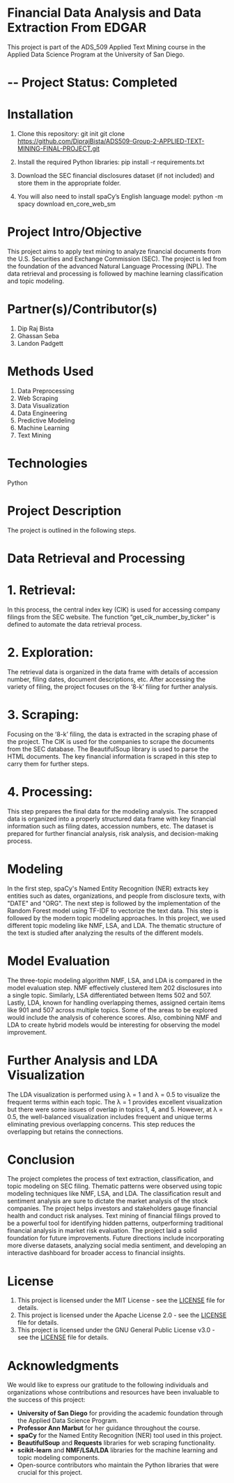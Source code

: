 # Financial Data Analysis and Data Extraction From EDGAR

This project is part of the ADS_509 Applied Text Mining course in the Applied Data Science Program at the University of San Diego.

# -- Project Status: Completed

# Installation
1. Clone this repository:
git init
git clone https://github.com/DiprajBista/ADS509-Group-2-APPLIED-TEXT-MINING-FINAL-PROJECT.git

2. Install the required Python libraries:
pip install -r requirements.txt

3. Download the SEC financial disclosures dataset (if not included) and store them in the appropriate folder.

4. You will also need to install spaCy’s English language model:
python -m spacy download en_core_web_sm

# Project Intro/Objective
This project aims to apply text mining to analyze financial documents from the U.S. Securities and Exchange Commission (SEC). The project is led from the foundation of the advanced Natural Language Processing (NPL). The data retrieval and processing is followed by machine learning classification and topic modeling. 

# Partner(s)/Contributor(s)
1. Dip Raj Bista
2. Ghassan Seba 
3. Landon Padgett

# Methods Used
1. Data Preprocessing
2. Web Scraping
3. Data Visualization
4. Data Engineering
5. Predictive Modeling
6. Machine Learning
7. Text Mining

# Technologies
Python

# Project Description
The project is outlined in the following steps.

# Data Retrieval and Processing
# 1.	Retrieval:
In this process, the central index key (CIK) is used for accessing company filings from the SEC website. The function “get_cik_number_by_ticker” is defined to automate the data retrieval process. 

# 2.	Exploration: 
The retrieval data is organized in the data frame with details of accession number, filing dates, document descriptions, etc. After accessing the variety of filing, the project focuses on the ‘8-k’ filing for further analysis.

# 3.	Scraping: 
Focusing on the ‘8-k’ filing, the data is extracted in the scraping phase of the project. The CIK is used for the companies to scrape the documents from the SEC database. The BeautifulSoup library is used to parse the HTML documents. The key financial information is scraped in this step to carry them for further steps.  

# 4.	Processing:
This step prepares the final data for the modeling analysis. The scrapped data is organized into a properly structured data frame with key financial information such as filing dates, accession numbers, etc. The dataset is prepared for further financial analysis, risk analysis, and decision-making process.
   
# Modeling
In the first step, spaCy's Named Entity Recognition (NER) extracts key entities such as dates, organizations, and people from disclosure texts, with "DATE" and "ORG". The next step is followed by the implementation of the Random Forest model using TF-IDF to vectorize the text data. This step is followed by the modern topic modeling approaches. In this project, we used different topic modeling like NMF, LSA, and LDA. The thematic structure of the text is studied after analyzing the results of the different models.

# Model Evaluation
The three-topic modeling algorithm NMF, LSA, and LDA is compared in the model evaluation step.  NMF effectively clustered Item 202 disclosures into a single topic. Similarly, LSA differentiated between Items 502 and 507. Lastly, LDA, known for handling overlapping themes, assigned certain items like 901 and 507 across multiple topics. Some of the areas to be explored would include the analysis of coherence scores. Also, combining NMF and LDA to create hybrid models would be interesting for observing the model improvement. 

# Further Analysis and LDA Visualization
The LDA visualization is performed using λ = 1 and λ = 0.5 to visualize the frequent terms within each topic. The λ = 1 provides excellent visualization but there were some issues of overlap in topics 1, 4, and 5. However, at λ = 0.5, the well-balanced visualization includes frequent and unique terms eliminating previous overlapping concerns. This step reduces the overlapping but retains the connections. 

# Conclusion
The project completes the process of text extraction, classification, and topic modeling on SEC filing. Thematic patterns were observed using topic modeling techniques like NMF, LSA, and LDA. The classification result and sentiment analysis are sure to dictate the market analysis of the stock companies. The project helps investors and stakeholders gauge financial health and conduct risk analyses. Text mining of financial filings proved to be a powerful tool for identifying hidden patterns, outperforming traditional financial analysis in market risk evaluation. The project laid a solid foundation for future improvements. Future directions include incorporating more diverse datasets, analyzing social media sentiment, and developing an interactive dashboard for broader access to financial insights.

# License
1. This project is licensed under the MIT License - see the [LICENSE](https://opensource.org/licenses/MIT) file for details.
2. This project is licensed under the Apache License 2.0 - see the [LICENSE](https://www.apache.org/licenses/LICENSE-2.0) file for details.
3. This project is licensed under the GNU General Public License v3.0 - see the [LICENSE](https://www.gnu.org/licenses/gpl-3.0.en.html) file for details.


# Acknowledgments

We would like to express our gratitude to the following individuals and organizations whose contributions and resources have been invaluable to the success of this project:

- **University of San Diego** for providing the academic foundation through the Applied Data Science Program.
- **Professor Ann Marbut** for her guidance throughout the course.
- **spaCy** for the Named Entity Recognition (NER) tool used in this project.
- **BeautifulSoup** and **Requests** libraries for web scraping functionality.
- **scikit-learn** and **NMF/LSA/LDA** libraries for the machine learning and topic modeling components.
- Open-source contributors who maintain the Python libraries that were crucial for this project.

